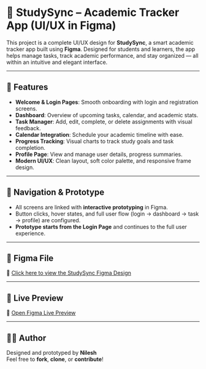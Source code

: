 # 📘 StudySync – Academic Tracker App (UI/UX in Figma)

This project is a complete UI/UX design for **StudySync**, a smart academic tracker app built using **Figma**. Designed for students and learners, the app helps manage tasks, track academic performance, and stay organized — all within an intuitive and elegant interface.

---

## 🌟 Features

- **Welcome & Login Pages**: Smooth onboarding with login and registration screens.
- **Dashboard**: Overview of upcoming tasks, calendar, and academic stats.
- **Task Manager**: Add, edit, complete, or delete assignments with visual feedback.
- **Calendar Integration**: Schedule your academic timeline with ease.
- **Progress Tracking**: Visual charts to track study goals and task completion.
- **Profile Page**: View and manage user details, progress summaries.
- **Modern UI/UX**: Clean layout, soft color palette, and responsive frame design.
---

## 🧭 Navigation & Prototype

- All screens are linked with **interactive prototyping** in Figma.
- Button clicks, hover states, and full user flow (login → dashboard → task → profile) are configured.
- **Prototype starts from the Login Page** and continues to the full user experience.

---

## 📎 Figma File

🔗 [Click here to view the StudySync Figma Design](https://www.figma.com/design/79tYFOY14zKHQfILdJEB2x/Untitled?node-id=354-2&p=f&t=wKXEwuigdexsWp8V-0)

---

## 🔗 Live Preview

🔗 [Open Figma Live Preview](https://www.figma.com/proto/79tYFOY14zKHQfILdJEB2x/Untitled?node-id=509-11&p=f&t=wKXEwuigdexsWp8V-0&scaling=scale-down&content-scaling=fixed&page-id=354%3A2&starting-point-node-id=458%3A3&show-proto-sidebar=1)

---

## 👨‍💻 Author

Designed and prototyped by **Nilesh**  
Feel free to **fork**, **clone**, or **contribute**!



